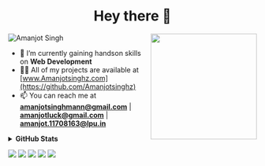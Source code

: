 <h1 align="center">Hey there  👋</h1>
<img align='right' src="https://i.imgur.com/OTKgDSt.gif" width="215">
<p align="left"> <img src="https://komarev.com/ghpvc/?username=Amanjotsinghz" alt="Amanjot Singh" /> </p>

- 🔭 I’m currently gaining handson skills on **Web Development** 
- 👨‍💻 All of my projects are available at [www.Amanjotsinghz.com](https://github.com/Amanjotsinghz)
- 📫 You can reach me at **amanjotsinghmann@gmail.com** | **amanjotluck@gmail.com** | **amanjot.11708163@lpu.in**
   

<details>	
  <summary><b>GitHub Stats</b></summary>
<img alt="" src="https://github-readme-stats.vercel.app/api?username=Amanjotsinghz&count_private=true&show_icons=truehow_icons=true&hide_border=true" /> <br>
Some Advance Stats about my GitHub Profile - https://gitstats.me/Amanjotsinghz<br>
  
</details>





[<img target="_blank" src="https://img.icons8.com/cotton/64/000000/whatsapp--v4.png"/>](https://wa.me/919815146099) [<img target="_blank" src="https://img.icons8.com/doodle/64/000000/linkedin-circled.png"/>](https://www.linkedin.com/in/amanjot-singh-665629144/) [<img target="_blank" src="https://img.icons8.com/dusk/64/000000/domain.png"/>](https://github.com/Amanjotsinghz)  [<img src="https://img.icons8.com/dusk/64/000000/instagram.png"/>](https://www.instagram.com/amanjotsinghz/)
[<img src="https://img.icons8.com/dusk/64/000000/facebook.png"/>](https://www.facebook.com/logickiller7.7/)










